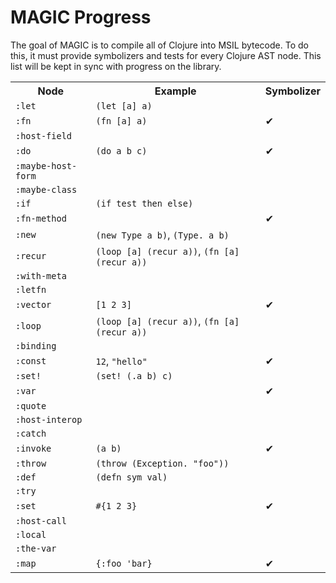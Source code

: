 MAGIC Progress
==============

The goal of MAGIC is to compile all of Clojure into MSIL bytecode. To do this, it must provide symbolizers and tests for every Clojure AST node. This list will be kept in sync with progress on the library.

<table>
<tr><th>Node</th><th>Example</th><th>Symbolizer</th></tr>
<tr>
  <td><code>:let</code></td>
  <td><code>(let [a] a)</code></td>
  <td>   </td>
</tr>
<tr>
  <td><code>:fn</code></td>
  <td><code>(fn [a] a)</code></td>
  <td> ✔︎ </td>
</tr>
<tr>
  <td><code>:host-field</code></td>
  <td><code> </code></td>
  <td>   </td>
</tr>
<tr>
  <td><code>:do</code></td>
  <td><code>(do a b c)</code></td>
  <td> ✔︎ </td>
</tr>
<tr>
  <td><code>:maybe-host-form</code></td>
  <td><code> </code></td>
  <td>   </td>
</tr>
<tr>
  <td><code>:maybe-class</code></td>
  <td><code> </code></td>
  <td>   </td>
</tr>
<tr>
  <td><code>:if</code></td>
  <td><code>(if test then else)</code></td>
  <td>   </td>
</tr>
<tr>
  <td><code>:fn-method</code></td>
  <td><code> </code></td>
  <td> ✔︎ </td>
</tr>
<tr>
  <td><code>:new</code></td>
  <td><code>(new Type a b)</code>,
      <code>(Type. a b)</code></td>
  <td>   </td>
</tr>
<tr>
  <td><code>:recur</code></td>
  <td><code>(loop [a] (recur a))</code>,
      <code>(fn [a] (recur a))</code></td>
  <td>   </td>
</tr>
<tr>
  <td><code>:with-meta</code></td>
  <td><code> </code></td>
  <td>   </td>
</tr>
<tr>
  <td><code>:letfn</code></td>
  <td><code> </code></td>
  <td>   </td>
</tr>
<tr>
  <td><code>:vector</code></td>
  <td><code>[1 2 3]</code></td>
  <td> ✔︎ </td>
</tr>
<tr>
  <td><code>:loop</code></td>
  <td><code>(loop [a] (recur a))</code>,
      <code>(fn [a] (recur a))</code></td>
  <td>   </td>
</tr>
<tr>
  <td><code>:binding</code></td>
  <td><code> </code></td>
  <td>   </td>
</tr>
<tr>
  <td><code>:const</code></td>
  <td><code>12</code>,
      <code>"hello"</code></td>
  <td> ✔︎ </td>
</tr>
<tr>
  <td><code>:set!</code></td>
  <td><code>(set! (.a b) c)</code></td>
  <td>   </td>
</tr>
<tr>
  <td><code>:var</code></td>
  <td><code> </code></td>
  <td> ✔︎ </td>
</tr>
<tr>
  <td><code>:quote</code></td>
  <td><code> </code></td>
  <td>   </td>
</tr>
<tr>
  <td><code>:host-interop</code></td>
  <td><code> </code></td>
  <td>   </td>
</tr>
<tr>
  <td><code>:catch</code></td>
  <td><code> </code></td>
  <td>   </td>
</tr>
<tr>
  <td><code>:invoke</code></td>
  <td><code>(a b)</code></td>
  <td> ✔︎ </td>
</tr>
<tr>
  <td><code>:throw</code></td>
  <td><code>(throw (Exception. "foo"))</code></td>
  <td>   </td>
</tr>
<tr>
  <td><code>:def</code></td>
  <td><code>(defn sym val)</code></td>
  <td>   </td>
</tr>
<tr>
  <td><code>:try</code></td>
  <td><code> </code></td>
  <td>   </td>
</tr>
<tr>
  <td><code>:set</code></td>
  <td><code>#{1 2 3}</code></td>
  <td> ✔︎ </td>
</tr>
<tr>
  <td><code>:host-call</code></td>
  <td><code> </code></td>
  <td>   </td>
</tr>
<tr>
  <td><code>:local</code></td>
  <td><code> </code></td>
  <td>   </td>
</tr>
<tr>
  <td><code>:the-var</code></td>
  <td><code> </code></td>
  <td>   </td>
</tr>
<tr>
  <td><code>:map</code></td>
  <td><code>{:foo 'bar}</code></td>
  <td> ✔︎ </td>
</tr>
</table>